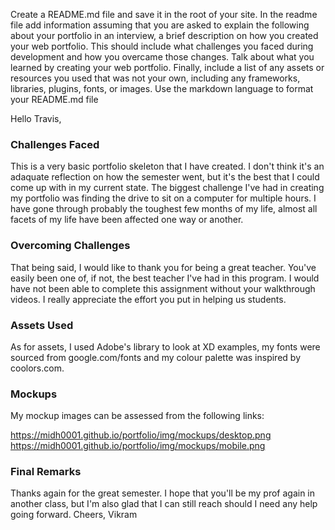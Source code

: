 Create a README.md file and save it in the root of your site. In the readme file add information assuming that you are asked to explain the following about your portfolio in an interview, a brief description on how you created your web portfolio. This should include what challenges you faced during development and how you overcame those changes. Talk about what you learned by creating your web portfolio. Finally, include a list of any assets or resources you used that was not your own, including any frameworks, libraries, plugins, fonts, or images. Use the markdown language to format your README.md file

Hello Travis, 

### Challenges Faced

This is a very basic portfolio skeleton that I have created. I don't think it's an adaquate reflection on how the semester went, but it's the best that I could come up with in my current state. The biggest challenge I've had in creating my portfolio was finding the drive to sit on a computer for multiple hours. I have gone through probably the toughest few months of my life, almost all facets of my life have been affected one way or another. 

### Overcoming Challenges

That being said, I would like to thank you for being a great teacher. You've easily been one of, if not, the best teacher I've had in this program. I would have not been able to complete this assignment without your walkthrough videos. I really appreciate the effort you put in helping us students.

### Assets Used

As for assets, I used Adobe's library to look at XD examples, my fonts were sourced from google.com/fonts and my colour palette was inspired by coolors.com.


### Mockups

My mockup images can be assessed from the following links:

https://midh0001.github.io/portfolio/img/mockups/desktop.png
https://midh0001.github.io/portfolio/img/mockups/mobile.png

### Final Remarks

Thanks again for the great semester. I hope that you'll be my prof again in another class, but I'm also glad that I can still reach should I need any help going forward. 
Cheers, Vikram
